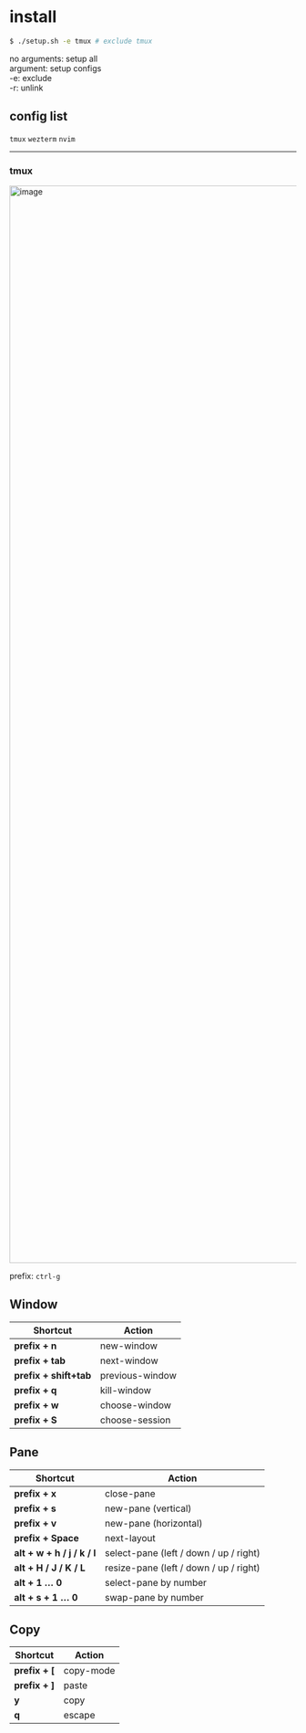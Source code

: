 # install
```bash
$ ./setup.sh -e tmux # exclude tmux
```
no arguments: setup all <br>
argument: setup configs <br>
-e: exclude <br>
-r: unlink <br>

## config list
`tmux` `wezterm` `nvim`

----
### tmux

<img width="3024" height="1888" alt="image" src="https://github.com/user-attachments/assets/c752ab44-373b-4423-973a-e9d36bf9f7e3" />

prefix: `ctrl-g`

## Window

| Shortcut                  | Action           |
|---------------------------|------------------|
| **prefix + n**            | new-window       |
| **prefix + tab**          | next-window      |
| **prefix + shift+tab**    | previous-window  |
| **prefix + q**            | kill-window      |
| **prefix + w**            | choose-window    |
| **prefix + S**            | choose-session   |

## Pane

| Shortcut                      | Action                               |
|-------------------------------|--------------------------------------|
| **prefix + x**                | close-pane                           |
| **prefix + s**                | new-pane (vertical)                  |
| **prefix + v**                | new-pane (horizontal)                |
| **prefix + Space**            | next-layout                          |
| **alt + w + h / j / k / l**       | select-pane (left / down / up / right) |
| **alt + H / J / K / L**       | resize-pane (left / down / up / right) |
| **alt + 1 … 0**               | select-pane by number                |
| **alt + s + 1 … 0**           | swap-pane by number                  |

## Copy
| Shortcut                      | Action                               |
|-------------------------------|--------------------------------------|
| **prefix + [**                | copy-mode                          |
| **prefix + ]**                | paste                              |
| **y**                         | copy                               |
| **q**                         | escape                             |
